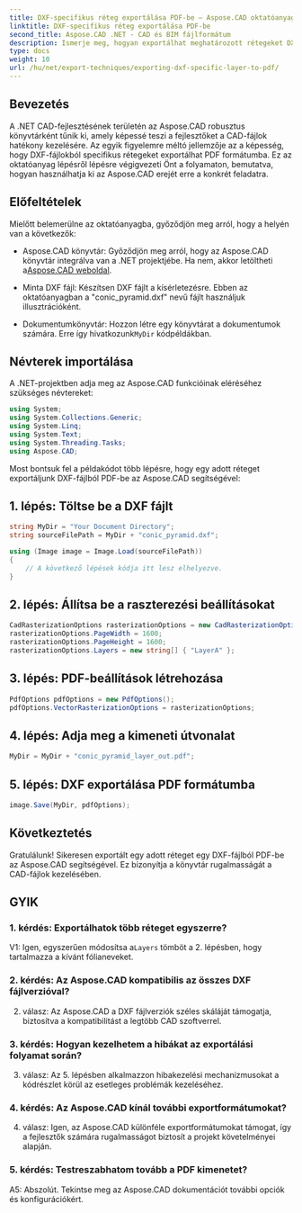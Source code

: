 ```yaml
---
title: DXF-specifikus réteg exportálása PDF-be – Aspose.CAD oktatóanyag
linktitle: DXF-specifikus réteg exportálása PDF-be
second_title: Aspose.CAD .NET - CAD és BIM fájlformátum
description: Ismerje meg, hogyan exportálhat meghatározott rétegeket DXF-fájlokból PDF-be az Aspose.CAD for .NET segítségével. Kövesse ezt a lépésről lépésre szóló útmutatót a zökkenőmentes integráció érdekében.
type: docs
weight: 10
url: /hu/net/export-techniques/exporting-dxf-specific-layer-to-pdf/
---
```

## Bevezetés

A .NET CAD-fejlesztésének területén az Aspose.CAD robusztus könyvtárként tűnik ki, amely képessé teszi a fejlesztőket a CAD-fájlok hatékony kezelésére. Az egyik figyelemre méltó jellemzője az a képesség, hogy DXF-fájlokból specifikus rétegeket exportálhat PDF formátumba. Ez az oktatóanyag lépésről lépésre végigvezeti Önt a folyamaton, bemutatva, hogyan használhatja ki az Aspose.CAD erejét erre a konkrét feladatra.

## Előfeltételek

Mielőtt belemerülne az oktatóanyagba, győződjön meg arról, hogy a helyén van a következők:

-  Aspose.CAD könyvtár: Győződjön meg arról, hogy az Aspose.CAD könyvtár integrálva van a .NET projektjébe. Ha nem, akkor letöltheti a[Aspose.CAD weboldal](https://releases.aspose.com/cad/net/).

- Minta DXF fájl: Készítsen DXF fájlt a kísérletezésre. Ebben az oktatóanyagban a "conic_pyramid.dxf" nevű fájlt használjuk illusztrációként.

-  Dokumentumkönyvtár: Hozzon létre egy könyvtárat a dokumentumok számára. Erre így hivatkozunk`MyDir` kódpéldákban.

## Névterek importálása

A .NET-projektben adja meg az Aspose.CAD funkcióinak eléréséhez szükséges névtereket:

```csharp
using System;
using System.Collections.Generic;
using System.Linq;
using System.Text;
using System.Threading.Tasks;
using Aspose.CAD;
```

Most bontsuk fel a példakódot több lépésre, hogy egy adott réteget exportáljunk DXF-fájlból PDF-be az Aspose.CAD segítségével:

## 1. lépés: Töltse be a DXF fájlt

```csharp
string MyDir = "Your Document Directory";
string sourceFilePath = MyDir + "conic_pyramid.dxf";

using (Image image = Image.Load(sourceFilePath))
{
    // A következő lépések kódja itt lesz elhelyezve.
}
```

## 2. lépés: Állítsa be a raszterezési beállításokat

```csharp
CadRasterizationOptions rasterizationOptions = new CadRasterizationOptions();
rasterizationOptions.PageWidth = 1600;
rasterizationOptions.PageHeight = 1600;
rasterizationOptions.Layers = new string[] { "LayerA" };
```

## 3. lépés: PDF-beállítások létrehozása

```csharp
PdfOptions pdfOptions = new PdfOptions();
pdfOptions.VectorRasterizationOptions = rasterizationOptions;
```

## 4. lépés: Adja meg a kimeneti útvonalat

```csharp
MyDir = MyDir + "conic_pyramid_layer_out.pdf";
```

## 5. lépés: DXF exportálása PDF formátumba

```csharp
image.Save(MyDir, pdfOptions);
```

## Következtetés

Gratulálunk! Sikeresen exportált egy adott réteget egy DXF-fájlból PDF-be az Aspose.CAD segítségével. Ez bizonyítja a könyvtár rugalmasságát a CAD-fájlok kezelésében.

## GYIK

### 1. kérdés: Exportálhatok több réteget egyszerre?

 V1: Igen, egyszerűen módosítsa a`Layers` tömböt a 2. lépésben, hogy tartalmazza a kívánt fólianeveket.

### 2. kérdés: Az Aspose.CAD kompatibilis az összes DXF fájlverzióval?

2. válasz: Az Aspose.CAD a DXF fájlverziók széles skáláját támogatja, biztosítva a kompatibilitást a legtöbb CAD szoftverrel.

### 3. kérdés: Hogyan kezelhetem a hibákat az exportálási folyamat során?

3. válasz: Az 5. lépésben alkalmazzon hibakezelési mechanizmusokat a kódrészlet körül az esetleges problémák kezeléséhez.

### 4. kérdés: Az Aspose.CAD kínál további exportformátumokat?

4. válasz: Igen, az Aspose.CAD különféle exportformátumokat támogat, így a fejlesztők számára rugalmasságot biztosít a projekt követelményei alapján.

### 5. kérdés: Testreszabhatom tovább a PDF kimenetet?

A5: Abszolút. Tekintse meg az Aspose.CAD dokumentációt további opciók és konfigurációkért.
